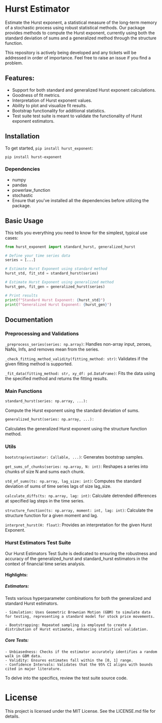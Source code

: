 # Hurst Estimator

Estimate the Hurst exponent, a statistical measure of the long-term memory of a stochastic process using robust statistical methods. Our package provides methods to compute the Hurst exponent, currently using both the standard deviation of sums and a generalized method through the structure function.

This repository  is actively being developed and any tickets will be addressed in order of importance. Feel free to raise an issue if you find a problem.

## Features:

  - Support for both standard and generalized Hurst exponent calculations.
  - Goodness of fit metrics.
  - Interpretation of Hurst exponent values.
  - Ability to plot and visualize fit results.
  - Bootstrap functionality for additional statistics.
  - Test suite test suite is meant to validate the functionality of Hurst exponent estimators.

## Installation 

To get started, `pip install hurst_exponent`:

  `pip install hurst-exponent`

### Dependencies
  - numpy
  - pandas
  - powerlaw_function
  - stochastic
  - Ensure that you've installed all the dependencies before utilizing the package.


## Basic Usage 

This tells you everything you need to know for the simplest, typical use cases:
  
~~~python
from hurst_exponent import standard_hurst, generalized_hurst

# Define your time series data
series = [...]

# Estimate Hurst Exponent using standard method
hurst_std, fit_std = standard_hurst(series)

# Estimate Hurst Exponent using generalized method
hurst_gen, fit_gen = generalized_hurst(series)

# Print results
print(f"Standard Hurst Exponent: {hurst_std}")
print(f"Generalized Hurst Exponent: {hurst_gen}")
~~~

## Documentation
### Preprocessing and Validations

`_preprocess_series(series: np.array)`: Handles non-array input, zeroes, NaNs, Infs, and removes mean from the series.

`_check_fitting_method_validity(fitting_method: str)`: Validates if the given fitting method is supported.

`_fit_data(fitting_method: str, xy_df: pd.DataFrame)`: Fits the data using the specified method and returns the fitting results.

### Main Functions
  ~~~python
  standard_hurst(series: np.array, ...):
  ~~~
  Compute the Hurst exponent using the standard deviation of sums.

  ~~~python
  generalized_hurst(series: np.array, ...):
  ~~~
  Calculates the generalized Hurst exponent using the structure function method.


### Utils

  `bootstrap(estimator: Callable, ...)`: Generates bootstrap samples.
  
  `get_sums_of_chunks(series: np.array, N: int)`: Reshapes a series into chunks of size N and sums each chunk.

  `std_of_sums(ts: np.array, lag_size: int)`: Computes the standard deviation of sums of time series lags of size lag_size.

  `calculate_diffs(ts: np.array, lag: int)`: Calculate detrended differences at specified lag steps in the time series.

  `structure_function(ts: np.array, moment: int, lag: int)`: Calculate the structure function for a given moment and lag.

  `interpret_hurst(H: float)`: Provides an interpretation for the given Hurst Exponent.


### Hurst Estimators Test Suite

Our Hurst Estimators Test Suite is dedicated to ensuring the robustness and accuracy of the generalized_hurst and standard_hurst estimators in the context of financial time series analysis.

#### Highlights:

  ##### Estimators:
  Tests various hyperparameter combinations for both the generalized and standard Hurst estimators.
  
    - Simulation: Uses Geometric Brownian Motion (GBM) to simulate data for testing, representing a standard model for stock price movements.

    - Bootstrapping: Repeated sampling is employed to create a distribution of Hurst estimates, enhancing statistical validation.

  ##### Core Tests:

    - Unbiasedness: Checks if the estimator accurately identifies a random walk in GBM data.
    - Validity: Ensures estimates fall within the [0, 1] range.
    - Confidence Intervals: Validates that the 95% CI aligns with bounds cited in major literature.
  
To delve into the specifics, review the test suite source code.

# License
This project is licensed under the MIT License. See the LICENSE.md file for details.



